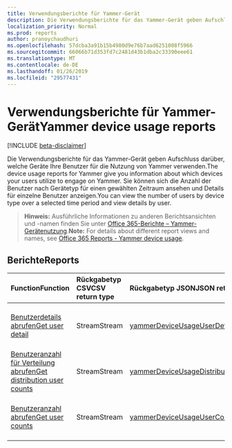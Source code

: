 ```yaml
---
title: Verwendungsberichte für Yammer-Gerät
description: Die Verwendungsberichte für das Yammer-Gerät geben Aufschluss darüber, welche Geräte Ihre Benutzer für die Nutzung von Yammer verwenden. Sie können sich die Anzahl der Benutzer nach Gerätetyp für einen gewählten Zeitraum ansehen und Details für einzelne Benutzer anzeigen.
localization_priority: Normal
ms.prod: reports
author: pranoychaudhuri
ms.openlocfilehash: 57dcba3a91b15b4980d9e76b7aad6251008f5966
ms.sourcegitcommit: 66066b71d353fd7c2481d43b1dba2c33390eee61
ms.translationtype: MT
ms.contentlocale: de-DE
ms.lasthandoff: 01/26/2019
ms.locfileid: "29577431"
---
```

# <a name="yammer-device-usage-reports"></a><span data-ttu-id="ca32b-104">Verwendungsberichte für Yammer-Gerät</span><span class="sxs-lookup"><span data-stu-id="ca32b-104">Yammer device usage reports</span></span>

[!INCLUDE [beta-disclaimer](../../includes/beta-disclaimer.md)]

<span data-ttu-id="ca32b-105">Die Verwendungsberichte für das Yammer-Gerät geben Aufschluss darüber, welche Geräte Ihre Benutzer für die Nutzung von Yammer verwenden.</span><span class="sxs-lookup"><span data-stu-id="ca32b-105">The device usage reports for Yammer give you information about which devices your users utilize to engage on Yammer.</span></span> <span data-ttu-id="ca32b-106">Sie können sich die Anzahl der Benutzer nach Gerätetyp für einen gewählten Zeitraum ansehen und Details für einzelne Benutzer anzeigen.</span><span class="sxs-lookup"><span data-stu-id="ca32b-106">You can view the number of users by device type over a selected time period and view details by user.</span></span>

> <span data-ttu-id="ca32b-107">**Hinweis:** Ausführliche Informationen zu anderen Berichtsansichten und -namen finden Sie unter [Office 365-Berichte – Yammer-Gerätenutzung](https://support.office.com/client/Yammer-device-usage-b793ffdd-effa-43d0-849a-b1ca2e899f38).</span><span class="sxs-lookup"><span data-stu-id="ca32b-107">**Note:** For details about different report views and names, see [Office 365 Reports - Yammer device usage](https://support.office.com/client/Yammer-device-usage-b793ffdd-effa-43d0-849a-b1ca2e899f38).</span></span>

## <a name="reports"></a><span data-ttu-id="ca32b-108">Berichte</span><span class="sxs-lookup"><span data-stu-id="ca32b-108">Reports</span></span>

| <span data-ttu-id="ca32b-109">Function</span><span class="sxs-lookup"><span data-stu-id="ca32b-109">Function</span></span>                                 | <span data-ttu-id="ca32b-110">Rückgabetyp CSV</span><span class="sxs-lookup"><span data-stu-id="ca32b-110">CSV return type</span></span> | <span data-ttu-id="ca32b-111">Rückgabetyp JSON</span><span class="sxs-lookup"><span data-stu-id="ca32b-111">JSON return type</span></span>                         | <span data-ttu-id="ca32b-112">Beschreibung</span><span class="sxs-lookup"><span data-stu-id="ca32b-112">Description</span></span>                              |
| :--------------------------------------- | :-------------- | :--------------------------------------- | ---------------------------------------- |
| [<span data-ttu-id="ca32b-113">Benutzerdetails abrufen</span><span class="sxs-lookup"><span data-stu-id="ca32b-113">Get user detail</span></span>](../api/reportroot-getyammerdeviceusageuserdetail.md) | <span data-ttu-id="ca32b-114">Stream</span><span class="sxs-lookup"><span data-stu-id="ca32b-114">Stream</span></span>          | [<span data-ttu-id="ca32b-115">yammerDeviceUsageUserDetail</span><span class="sxs-lookup"><span data-stu-id="ca32b-115">yammerDeviceUsageUserDetail</span></span>](../resources/yammerdeviceusageuserdetail.md) | <span data-ttu-id="ca32b-116">Rufen Sie Details zur Yammer-Gerätenutzung nach Benutzer ab.</span><span class="sxs-lookup"><span data-stu-id="ca32b-116">Get details about Yammer device usage by user.</span></span> |
| [<span data-ttu-id="ca32b-117">Benutzeranzahl für Verteilung abrufen</span><span class="sxs-lookup"><span data-stu-id="ca32b-117">Get distribution user counts</span></span>](../api/reportroot-getyammerdeviceusagedistributionusercounts.md) | <span data-ttu-id="ca32b-118">Stream</span><span class="sxs-lookup"><span data-stu-id="ca32b-118">Stream</span></span>          | [<span data-ttu-id="ca32b-119">yammerDeviceUsageDistributionUserCounts</span><span class="sxs-lookup"><span data-stu-id="ca32b-119">yammerDeviceUsageDistributionUserCounts</span></span>](../resources/yammerdeviceusagedistributionusercounts.md) | <span data-ttu-id="ca32b-120">Erhalten Sie die Anzahl der Benutzer nach Gerätetyp.</span><span class="sxs-lookup"><span data-stu-id="ca32b-120">Get the number of users by device type.</span></span>  |
| [<span data-ttu-id="ca32b-121">Benutzeranzahl abrufen</span><span class="sxs-lookup"><span data-stu-id="ca32b-121">Get user counts</span></span>](../api/reportroot-getyammerdeviceusageusercounts.md) | <span data-ttu-id="ca32b-122">Stream</span><span class="sxs-lookup"><span data-stu-id="ca32b-122">Stream</span></span>          | [<span data-ttu-id="ca32b-123">yammerDeviceUsageUserCounts</span><span class="sxs-lookup"><span data-stu-id="ca32b-123">yammerDeviceUsageUserCounts</span></span>](../resources/yammerdeviceusageusercounts.md) | <span data-ttu-id="ca32b-124">Erhalten Sie die Anzahl der täglichen Benutzer nach Gerätetyp.</span><span class="sxs-lookup"><span data-stu-id="ca32b-124">Get the number of daily users by device type.</span></span> |
<!--
{
  "type": "#page.annotation",
  "suppressions": [
    "Error: /api-reference/beta/resources/yammer-device-usage-reports.md:\r\n      Exception processing links.\r\n    System.ArgumentException: Link Definition was null. Link text: !INCLUDE [beta-disclaimer](../../includes/beta-disclaimer.md)\r\n      at ApiDoctor.Validation.DocFile.get_LinkDestinations()\r\n      at ApiDoctor.Validation.DocSet.ValidateLinks(Boolean includeWarnings, String[] relativePathForFiles, IssueLogger issues, Boolean requireFilenameCaseMatch, Boolean printOrphanedFiles)"
  ]
}
-->
